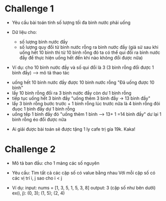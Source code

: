 # Challenge 1
- Yêu cầu bài toán tính số lượng tối đa bình nước phải uống
- Dữ liệu cho:
	+ số lượng bình nước đầy
	+ số lượng quy đổi từ bình nước rỗng ra bình nước đầy (giả sử sau khi uống hết 10 bình thì từ 10 bình rỗng đó ta có thể qui đổi ra bình nước đầy để thực hiện uống hết đến khi nào không đổi được nữa)

- Ví dụ: cho 10 bình nước đầy và số qui đổi là 3 (3 bình rỗng đổi được 1 bình đầy)
--> mô tả thao tác
+ uống hết 10 bình nước đầy được 10 bình nước rỗng  "Đã uống được 10 bình"
+ lấy 10 bình rỗng đổi ra 3 bình nước đầy còn dư 1 bình rỗng
+ tiếp tục uống hết 3 bình đầy "uống thêm 3 bình đầy -> 13 bình đầy"
+ lấy 3 bình rỗng bước trước + 1 bình rỗng lúc trước nữa là 4 bình rỗng đỏi đuọc 1 bình đầy dư 1 bình rỗng
+ uổng tếp 1 bình đầy đó "uống thêm 1 bình --> 13+ 1 =14 bình đầy" dư lại 1 bình rỗng éo đổi được nữa

* Ai giải được bài toán sẽ được tặng 1 ly cafe trị gía 19k. Kaka!

# Challenge 2
- Mô tả ban đầu: cho 1 mảng các số nguyên 
- Yêu cầu: Tìm tất cả các cặp số có value bằng nhau
Với mỗi cặp số có các vị trí i, j sao cho i < j

- Ví dụ: 
	input: nums = [1, 3, 5, 1, 5, 3, 8]
	output: 3 (cặp số như bên dưới) 
	ex(i, j): (0, 3); (1, 5); (2, 4) 
